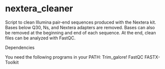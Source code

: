# nextera_cleaner
Script to clean Illumina pair-end sequences produced with the Nextera kit. Bases below Q30, Ns, and Nextera adapters are removed. Bases can also be removed at the beginning and end of each sequence. At the end, clean files can be analyzed with FastQC.

Dependencies

You need the following programs in your PATH:
Trim_galore!
FastQC
FASTX-Toolkit
